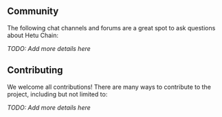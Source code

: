 
## Community

The following chat channels and forums are a great spot to ask questions about Hetu Chain:

*TODO: Add more details here*

## Contributing

We welcome all contributions! There are many ways to contribute to the project, including but not limited to:

*TODO: Add more details here*
